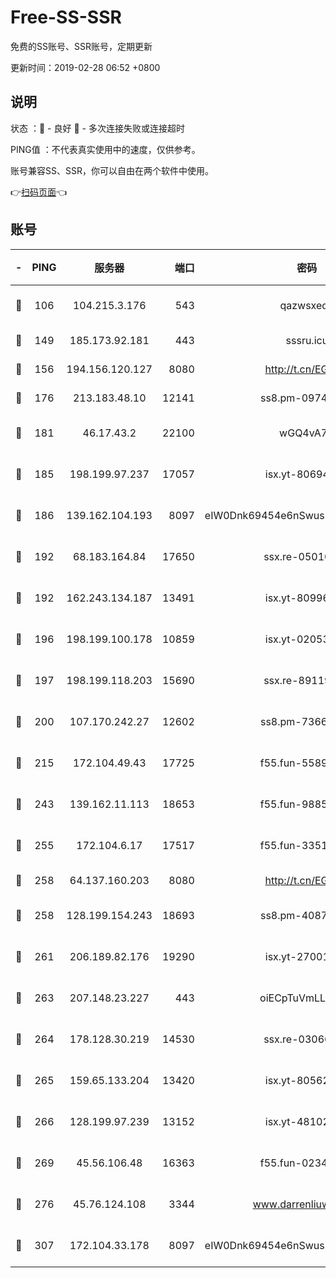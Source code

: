 # Free-SS-SSR

免费的SS账号、SSR账号，定期更新

更新时间：2019-02-28 06:52 +0800

## 说明

状态     ：🙂 - 良好 🙁 - 多次连接失败或连接超时

PING值   ：不代表真实使用中的速度，仅供参考。

账号兼容SS、SSR，你可以自由在两个软件中使用。

👉[扫码页面](https://liesauer.github.io/free-ss-ssr.github.io/)👈

## 账号

|-|PING|服务器|端口|密码|加密方式|区域|
|:----:|:----:|:-----:|-----:|:----:|:----:|:----:|
|🙂|106|104.215.3.176|543|qazwsxedc|aes-256-gcm|JP|
|🙂|149|185.173.92.181|443|sssru.icu|rc4-md5|RU|
|🙂|156|194.156.120.127|8080|http://t.cn/EGJIyrl|rc4-md5|RU|
|🙂|176|213.183.48.10|12141|ss8.pm-09745210|rc4-md5|RU|
|🙂|181|46.17.43.2|22100|wGQ4vA7D|aes-256-gcm|RU|
|🙂|185|198.199.97.237|17057|isx.yt-80694189|aes-256-cfb|US|
|🙂|186|139.162.104.193|8097|eIW0Dnk69454e6nSwuspv9DmS201tQ0D|aes-256-cfb|JP|
|🙂|192|68.183.164.84|17650|ssx.re-05010862|aes-256-cfb|US|
|🙂|192|162.243.134.187|13491|isx.yt-80996085|aes-256-cfb|US|
|🙂|196|198.199.100.178|10859|isx.yt-02053139|aes-256-cfb|US|
|🙂|197|198.199.118.203|15690|ssx.re-89119109|aes-256-cfb|US|
|🙂|200|107.170.242.27|12602|ss8.pm-73663499|aes-256-cfb|US|
|🙂|215|172.104.49.43|17725|f55.fun-55891954|aes-256-cfb|SG|
|🙂|243|139.162.11.113|18653|f55.fun-98859473|aes-256-cfb|SG|
|🙂|255|172.104.6.17|17517|f55.fun-33516465|aes-256-cfb|US|
|🙂|258|64.137.160.203|8080|http://t.cn/EGJIyrl|rc4-md5|CA|
|🙂|258|128.199.154.243|18693|ss8.pm-40874243|aes-256-cfb|SG|
|🙂|261|206.189.82.176|19290|isx.yt-27001469|aes-256-cfb|SG|
|🙂|263|207.148.23.227|443|oiECpTuVmLLxk4Ts|aes-256-cfb|US|
|🙂|264|178.128.30.219|14530|ssx.re-03066448|aes-256-cfb|SG|
|🙂|265|159.65.133.204|13420|isx.yt-80562416|aes-256-cfb|SG|
|🙂|266|128.199.97.239|13152|isx.yt-48102721|aes-256-cfb|SG|
|🙂|269|45.56.106.48|16363|f55.fun-02343512|aes-256-cfb|US|
|🙂|276|45.76.124.108|3344|www.darrenliuwei.com|aes-256-cfb|AU|
|🙂|307|172.104.33.178|8097|eIW0Dnk69454e6nSwuspv9DmS201tQ0D|aes-256-cfb|SG|
